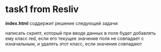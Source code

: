 # task1 from Resliv

**index.html** соддержит решение следующей задачи:

написать скрипт, который при вводе данных в поле будет добавлять ему класс red, если его текущее
значение поля не совпадает с изначальным, и удалять этот класс, если значения
совпадают
